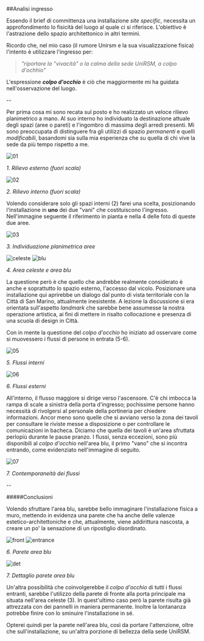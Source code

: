 ##Analisi ingresso

Essendo il brief di committenza una installazione _site specific_, 
necessita un approfondimento lo fisicità del luogo al quale ci si riferisce.
L'obiettivo è l'astrazione dello spazio architettonico in altri termini. 

Ricordo che, nel mio caso 
(il rumore Unirsm e la sua visualizzazione fisica) l'intento è utilizzare l'ingresso per:

> _"riportare la "vivacità" o la calma della sede UniRSM, a colpo d'ochhio"_

L'espressione **_colpo d'occhio_** è ciò che maggiormente mi ha guidata nell'osservazione del luogo.

--

Per prima cosa mi sono recata sul posto e ho realizzato un veloce rilievo planimetrico a mano. 
Al suo interno ho individuato la destinazione attuale degli spazi (aree o pareti) e l'ingombro di massima 
degli arredi presenti. Mi sono preoccupata di distinguere fra gli utilizzi di spazio _permanenti_ e 
quelli _modificabili_, basandomi sia sulla mia esperienza che su quella di chi vive la sede da più 
tempo rispetto a me.

![01](http://i.imgur.com/QW7tb0M.jpg?2)

_1. Rilievo esterno (fuori scala)_

![02](http://i.imgur.com/QW7tb0M.jpg?2)

_2. Rilievo interno (fuori scala)_

Volendo considerare solo gli spazi interni (2) farei una scelta, posizionando l'installazione in **uno** dei due "vani" che costituiscono l'ingresso. 
Nell'immagine seguente il riferimento in pianta e nella 4 delle foto di queste due aree.

![03](http://i.imgur.com/5gpfRlF.jpg?2)

_3. Individuazione planimetrica aree_

![celeste](http://i.imgur.com/RA8BUk3.jpg?1) ![blu](http://i.imgur.com/SqxXw6d.jpg?3) 

_4. Area celeste e area blu_

La questione però è che quello che andrebbe realmente considerato è anche e soprattutto lo spazio esterno, 
l'accesso dal vicolo. Posizionare una installazione qui aprirebbe un dialogo dal punto di vista territoriale 
con la Città di San Marino, attualmente inesistente. A lezione la discussione si era orientata sull'aspetto 
_landmark_ che sarebbe bene assumesse la nostra operazione artistica, ai fini di mettere in risalto collocazione e 
presenza di una scuola di design in Città.

Con in mente la questione del _colpo d'occhio_ ho iniziato ad osservare come si muovessero 
i flussi di persone in entrata (5-6).

![05](http://i.imgur.com/bxTeRjB.jpg?2)

_5. Flussi interni_

![06](http://i.imgur.com/bxTeRjB.jpg?2)

_6. Flussi esterni_

All'interno, il flusso maggiore si dirige verso l'ascensore.
C'è chi imbocca la rampa di scale a sinistra della porta d'ingresso; pochissime persone hanno 
necessità di rivolgersi al personale della portineria per chiedere informazioni. Ancor meno 
sono quelle che si avviano verso la zona dei tavoli per consultare le riviste messe a disposizione o
per controllare le comunicazioni in bacheca. Diciamo che quella dei tavoli è un'area sfruttata 
perlopiù durante le pause pranzo. I flussi, senza eccezioni, sono più disponibili al _colpo d'occhio_ nell'area blu, 
il primo "vano" che si incontra entrando, come evidenziato nell'immagine di seguito. 

![07](http://i.imgur.com/mP4Zvhc.jpg?2)

_7. Contemporaneità dei flussi_

--

#####Conclusioni

Volendo sfruttare l'area blu, sarebbe bello immaginare l'installazione fisica a muro, 
mettendo in evidenza una parete che ha anche delle valenze estetico-architettoniche 
e che, attualmente, viene addirittura nascosta, a creare un po' la sensazione di un 
ripostiglio disordinato.

![front](http://i.imgur.com/lBegNEN.jpg?1) ![entrance](http://i.imgur.com/Cv6KKnR.jpg?1) 

_6. Parete area blu_

![det](http://i.imgur.com/kbgdyrs.jpg?1)

_7. Dettaglio parete area blu_


Un'altra possibilità che coinvolgerebbe il _colpo d'occhio_ di tutti i flussi entranti, 
sarebbe l'utilizzo della parete di fronte alla porta principale ma situata nell'area celeste (3). 
In quest'ultimo caso però la parete risulta già attrezzata con dei pannelli in maniera permanente. 
Inoltre la lontananza potrebbe finire con lo sminuire l'installazione in sé. 

Opterei quindi per la parete nell'area blu, così da portare l'attenzione, oltre che sull'installazione, 
su un'altra porzione di bellezza della sede UniRSM.
